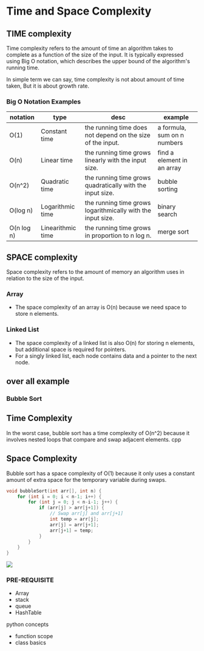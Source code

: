 # Time and Space Complexity

## TIME complexity

Time complexity refers to the amount of time an algorithm takes to complete
as a function of the size of the input. It is typically expressed using Big O notation,
which describes the upper bound of the algorithm's running time.

In simple term we can say, time complexity is not about amount of time taken, But it is about growth rate.

### Big O Notation Examples

|notation  |type  |desc  |example  |
|---------|---------|---------|---------|
|O(1)  |     Constant time    |     the running time does not depend on the size of the input.     |   a formula, sum on n numbers      |
|O(n)     |     Linear time    |       the running time grows linearly with the input size.   |    find a element in an array     |
|O(n^2)     |    Quadratic time     |      the running time grows quadratically with the input size.    |      bubble sorting   |
|O(log n)     |    Logarithmic time     |      the running time grows logarithmically with the input size.    |     binary search    |
|O(n log n)     |      Linearithmic time   |     the running time grows in proportion to n log n.     |   merge sort      |

## SPACE complexity

Space complexity refers to the amount of memory an algorithm uses in relation to the size of the input.

### Array

- The space complexity of an array is O(n) because we need space to store n elements.

### Linked List

- The space complexity of a linked list is also O(n) for storing n elements, but additional space is required for pointers.
- For a singly linked list, each node contains data and a pointer to the next node.

## over all example

### Bubble Sort

Time Complexity
---

In the worst case, bubble sort has a time complexity of O(n^2) because it involves nested loops that compare and swap adjacent elements.
cpp

Space Complexity
---

Bubble sort has a space complexity of O(1) because it only uses a constant amount of extra space for the temporary variable during swaps.

```c++
void bubbleSort(int arr[], int n) {
    for (int i = 0; i < n-1; i++) {
        for (int j = 0; j < n-i-1; j++) {
            if (arr[j] > arr[j+1]) {
                // Swap arr[j] and arr[j+1]
                int temp = arr[j];
                arr[j] = arr[j+1];
                arr[j+1] = temp;
            }
        }
    }
}

```

![](https://he-s3.s3.amazonaws.com/media/uploads/ece920b.png)

<!-- ## most cases we will be using vector over array -->

<!-- ### Arrays

- `Fixed Size:`Arrays have a fixed size that is determined at https://he-s3.s3.amazonaws.com/media/uploads/ece920b.pngcompile time and cannot be changed during runtime.
- `Static Allocation:` Memory for arrays is allocated statically (on the stack or globally) or dynamically (on the heap using new).
- `Direct Access:` Elements in an array are accessed using index notation ([]). Array indices start from 0.
- `No Built-in Size Tracking:` Arrays do not store information about their size internally, so the programmer must keep track of the size separately.
- `No Dynamic Resizing:`Once defined, the size of an array cannot be changed. To resize an array, a new array must be allocated and elements copied over.
- `Simple Syntax:`Arrays are simpler in syntax and initialization compared to vectors.

### Vectors

- `Dynamic Size:` Vectors can dynamically resize themselves during runtime to accommodate varying numbers of elements.
- `Dynamic Allocation:`Memory for vectors is allocated dynamically on the heap. Vectors manage their own memory allocation and deallocation.
- `Direct Access:`Like arrays, elements in vectors are accessed using index notation ([]). Vector indices also start from 0.
- `Size Tracking:`Vectors store their current size internally, so you can retrieve the size of a vector using the size() member function.
- `Dynamic Resizing:`Vectors support dynamic resizing using operations like push_back(), pop_back(), resize(), etc., which allows them to grow or shrink as needed.
- `Versatility:`Vectors are more versatile than arrays in terms of functionality and can be passed to functions more easily (as they carry their size with them). -->

### PRE-REQUISITE

- Array
- stack
- queue
- HashTable

python concepts

- function scope
- class basics
